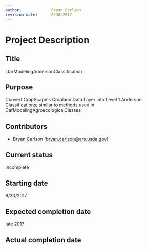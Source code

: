 ```yaml
---
author:		        Bryan Carlson  
revision-date:		8/30/2017  
---
```


# Project Description

## Title
LtarModelingAndersonClassification

## Purpose
Convert CropScape's Cropland Data Layer into Level 1 Anderson Classifications; similar to methods used in CafModelingAgroecologicalClasses

## Contributors
* Bryan Carlson [bryan.carlson@ars.usda.gov]

## Current status
Incomplete

## Starting date
8/30/2017

## Expected completion date
late 2017

## Actual completion date
